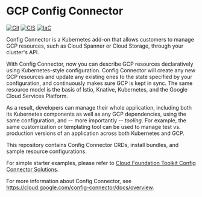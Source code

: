 # GCP Config Connector

[![Git](https://app.soluble.cloud/api/v1/public/badges/3fc34cb8-ca5e-4893-8fe8-48968309ffad.svg?orgId=561911742905)](https://app.soluble.cloud/repos/details/github.com/mollypi/k8s-config-connector?orgId=561911742905)  [![CIS](https://app.soluble.cloud/api/v1/public/badges/343fc6db-6911-4e9c-8ddc-fd60b25147ed.svg?orgId=561911742905)](https://app.soluble.cloud/repos/details/github.com/mollypi/k8s-config-connector?orgId=561911742905)  [![IaC](https://app.soluble.cloud/api/v1/public/badges/a0de1bac-2c33-40c0-aae3-018e61dc2f0a.svg?orgId=561911742905)](https://app.soluble.cloud/repos/details/github.com/mollypi/k8s-config-connector?orgId=561911742905)  

Config Connector is a Kubernetes add-on that allows customers to manage GCP
resources, such as Cloud Spanner or Cloud Storage, through your cluster's API.

With Config Connector, now you can describe GCP resources declaratively using
Kubernetes-style configuration. Config Connector will create any new GCP
resources and update any existing ones to the state specified by your
configuration, and continuously makes sure GCP is kept in sync. The same
resource model is the basis of Istio, Knative, Kubernetes, and the Google Cloud
Services Platform.

As a result, developers can manage their whole application, including both its
Kubernetes components as well as any GCP dependencies, using the same
configuration, and -- more importantly -- *tooling*. For example, the same
customization or templating tool can be used to manage test vs. production
versions of an application across both Kubernetes and GCP.

This repository contains Config Connector CRDs, install bundles, and sample
resource configurations.

For simple starter
examples, please refer to [Cloud Foundation Toolkit Config Connector Solutions](https://github.com/GoogleCloudPlatform/cloud-foundation-toolkit/tree/master/config-connector/solutions).

For more information about Config Connector, see
https://cloud.google.com/config-connector/docs/overview.
